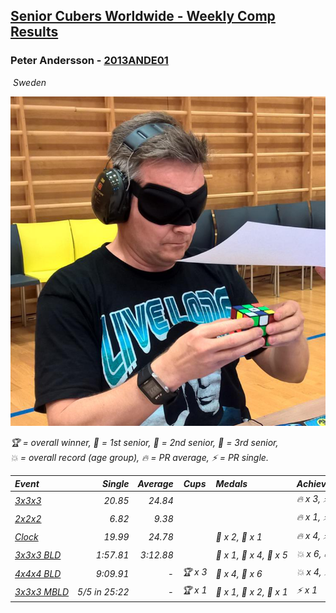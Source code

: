 <style>table {white-space: nowrap;}</style>
<link rel="stylesheet" type="text/css" href="/scw-comp/css/flags.css" />

## [Senior Cubers Worldwide - Weekly Comp Results](/scw-comp/results/)
### Peter Andersson - [2013ANDE01](https://www.worldcubeassociation.org/persons/2013ANDE01)

<i class="flag flag-SE" />&nbsp;Sweden

![Peter Andersson](1485629308.png)

<span style="white-space: nowrap;">🏆 = overall winner</span>, <span style="white-space: nowrap;">🥇 = 1st senior</span>, <span style="white-space: nowrap;">🥈 = 2nd senior</span>, <span style="white-space: nowrap;">🥉 = 3rd senior</span>, <span style="white-space: nowrap;">💥 = overall record (age group)</span>, <span style="white-space: nowrap;">🔥 = PR average</span>, <span style="white-space: nowrap;">⚡ = PR single</span>.

| Event | Single | Average | Cups | Medals | Achievements|
| :-- | --: | --: | :--: | :-- | :-- |
| [3x3x3](333.md) | 20.85 | 24.84 |  |  | 🔥 x 3, ⚡ x 3 |
| [2x2x2](222.md) | 6.82 | 9.38 |  |  | 🔥 x 1, ⚡ x 2 |
| [Clock](clock.md) | 19.99 | 24.78 |  | 🥈 x 2, 🥉 x 1 | 🔥 x 4, ⚡ x 3 |
| [3x3x3 BLD](333bf.md) | 1:57.81 | 3:12.88 |  | 🥇 x 1, 🥈 x 4, 🥉 x 5 | 💥 x 6, 🔥 x 1, ⚡ x 5 |
| [4x4x4 BLD](444bf.md) | 9:09.91 | - | 🏆 x 3 | 🥇 x 4, 🥈 x 6 | 💥 x 4, ⚡ x 4 |
| [3x3x3 MBLD](333mbf.md) | 5/5 in 25:22 | - | 🏆 x 1 | 🥇 x 1, 🥈 x 2, 🥉 x 1 | ⚡ x 1 |

<!-- Global site tag (gtag.js) - Google Analytics -->
<script async src="https://www.googletagmanager.com/gtag/js?id=UA-86348435-3"></script>
<script>window.dataLayer = window.dataLayer || []; function gtag() {dataLayer.push(arguments);} gtag('js', new Date()); gtag('config', 'UA-86348435-3');</script>
